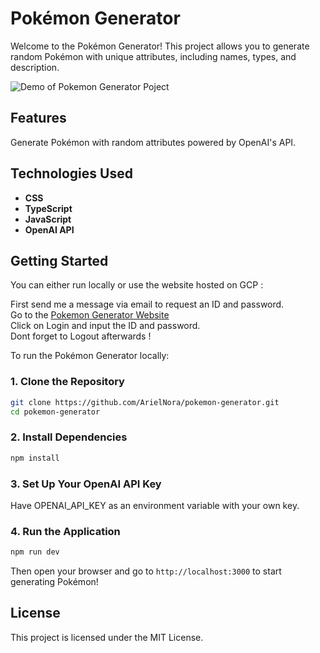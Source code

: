 # Pokémon Generator

Welcome to the Pokémon Generator! This project allows you to generate random Pokémon with unique attributes, including names, types, and description.

![Demo of Pokemon Generator Poject](https://github.com/user-attachments/assets/0e1f9fa2-7b4a-4622-87b7-b96d90aa7b67)

## Features

Generate Pokémon with random attributes powered by OpenAI's API.

## Technologies Used

* **CSS**
* **TypeScript**
* **JavaScript**
* **OpenAI API**

## Getting Started

You can either run locally or use the website hosted on GCP :
 
First send me a message via email to request an ID and password.\
Go to the [Pokemon Generator Website](https://pokemon-generator-592889552765.europe-west9.run.app/)\
Click on Login and input the ID and password.\
Dont forget to Logout afterwards !

To run the Pokémon Generator locally:

### 1. Clone the Repository

```bash
git clone https://github.com/ArielNora/pokemon-generator.git
cd pokemon-generator
```

### 2. Install Dependencies

```bash
npm install
```

### 3. Set Up Your OpenAI API Key

Have OPENAI_API_KEY as an environment variable with your own key.

### 4. Run the Application

```bash
npm run dev
```

Then open your browser and go to `http://localhost:3000` to start generating Pokémon!

## License

This project is licensed under the MIT License.


